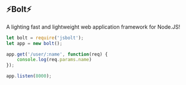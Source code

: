 ## ⚡Bolt⚡
A lighting fast and lightweight web application framework for Node.JS!

```javascript
let bolt = require('jsbolt');
let app = new bolt();

app.get('/user/:name', function(req) {
    console.log(req.params.name)
});

app.listen(8000);
```